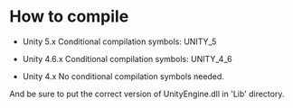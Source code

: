 How to compile
====

* Unity 5.x
Conditional compilation symbols: UNITY_5

* Unity 4.6.x
Conditional compilation symbols: UNITY_4_6

* Unity 4.x
No conditional compilation symbols needed.

And be sure to put the correct version of UnityEngine.dll in 'Lib' directory.